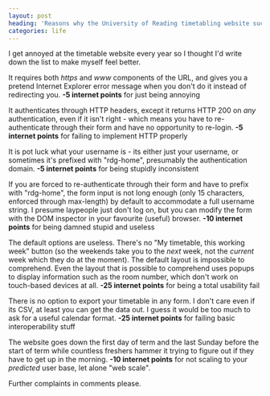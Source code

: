 ```yaml
---
layout: post
heading: 'Reasons why the University of Reading timetabling website sucks'
categories: life
---
```


I get annoyed at the timetable website every year so I thought I'd write down the list to make myself feel better.

It requires both *https* and *www* components of the URL, and gives you a pretend Internet Explorer error message when you don't do it instead of redirecting you. **-5 internet points** for just being annoying

It authenticates through HTTP headers, except it returns HTTP 200 on *any* authentication, even if it isn't right - which means you have to re-authenticate through their form and have no opportunity to re-login. **-5 internet points** for failing to implement HTTP properly

It is pot luck what your username is - its either just your username, or sometimes it's prefixed with "rdg-home\", presumably the authentication domain. **-5 internet points** for being stupidly inconsistent

If you are forced to re-authenticate through their form and have to prefix with "rdg-home\", the form input is not long enough (only 15 characters, enforced through max-length) by default to accommodate a full username string. I presume laypeople just don't log on, but you can modify the form with the DOM inspector in your favourite (useful) browser. **-10 internet points** for being damned stupid and useless

The default options are useless. There's no "My timetable, this working week" button (so the weekends take you to the *next* week, not the *current* week which they do at the moment). The default layout is impossible to comprehend. Even the layout that is possible to comprehend uses popups to display information such as the room number, which don't work on touch-based devices at all. **-25 internet points** for being a total usability fail

There is no option to export your timetable in any form. I don't care even if its CSV, at least you can get the data out. I guess it would be too much to ask for a useful calendar format. **-25 internet points** for failing basic interoperability stuff

The website goes down the first day of term and the last Sunday before the start of term while countless freshers hammer it trying to figure out if they have to get up in the morning. **-10 internet points** for not scaling to your *predicted* user base, let alone "web scale".

Further complaints in comments please.